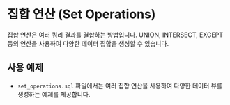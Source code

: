 # 집합 연산 (Set Operations)

집합 연산은 여러 쿼리 결과를 결합하는 방법입니다. UNION, INTERSECT, EXCEPT 등의 연산을 사용하여 다양한 데이터 집합을 생성할 수 있습니다.

## 사용 예제
- `set_operations.sql` 파일에서는 여러 집합 연산을 사용하여 다양한 데이터 뷰를 생성하는 예제를 제공합니다.


